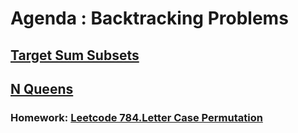 # Agenda : Backtracking Problems

## [Target Sum Subsets](https://thatbeautifuldream.github.io/pepcoding-dsa/lecture-032/target-sum-subsets.html)

## [N Queens](https://thatbeautifuldream.github.io/pepcoding-dsa/lecture-032/n-queens.html)

### Homework: [Leetcode 784.Letter Case Permutation](https://leetcode.com/problems/letter-case-permutation/description/)

